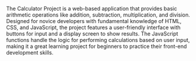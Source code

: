 The Calculator Project is a web-based application that provides basic arithmetic operations like addition, subtraction, multiplication, and division. Designed for novice developers with fundamental knowledge of HTML, CSS, and JavaScript, the project features a user-friendly interface with buttons for input and a display screen to show results. The JavaScript functions handle the logic for performing calculations based on user input, making it a great learning project for beginners to practice their front-end development skills.
